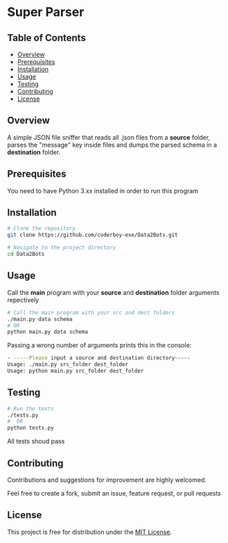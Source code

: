 
# Super Parser

## Table of Contents
- [Overview](#overview)
- [Prerequisites](#prerequisites)
- [Installation](#installation)
- [Usage](#usage)
- [Testing](#testing)
- [Contributing](#contributing)
- [License](#license)

## Overview

A simple JSON file sniffer that reads all .json files from a **source** folder, parses the "message" key inside files and dumps the parsed schema in a **destination** folder.


## Prerequisites

You need to have Python 3.xx installed in order to run this program

## Installation

```bash
# Clone the repository
git clone https://github.com/coderboy-exe/Data2Bots.git

# Navigate to the project directory
cd Data2Bots
```

## Usage

Call the **main** program with your **source** and **destination** folder arguments repectively
```bash
# Call the main program with your src and dest folders
./main.py data schema
# OR
python main.py data schema
```

Passing a wrong number of arguments prints this in the console:
```bash
- -----Please input a source and destination directory-----
Usage: ./main.py src_folder dest_folder
Usage: python main.py src_folder dest_folder
```


## Testing

```bash
# Run the tests
./tests.py
#  OR
python tests.py
```
All tests shoud pass


## Contributing

Contributions and suggestions for improvement are highly welcomed.

Feel free to create a fork, submit an issue, feature request, or pull requests

## License

This project is free for distribution under the [MIT License](#license).
